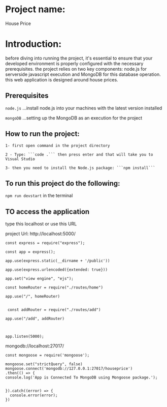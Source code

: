 # Project name:
House Price


# Introduction:
before diving into running the project, it's essential to ensure that your developed environment is properly configured with the necessary prerequisites. the project relies on two key components: node.js for serverside javascript execution and MongoDB for this database operation. this web application is designed around house prices.

 
## Prerequisites
```node.js```
...install node.js into your machines with the latest version installed

```mongoDB```
...setting up the MongoDB as an execution for the project

## How to run the project:
    1- first open command in the project directory
    
    2 - Type: ```code .``` then press enter and that will take you to Visual Studio  
    
    3- then you need to install the Node.js package: ```npm install``` 

## To run this project do the following: 

```npm run devstart``` in the terminal 

## TO access the application

type this localhost or use this URL

project Url: http://localhost:5000/ 

```
const express = require("express");

const app = express();

app.use(express.static(__dirname + '/public'))

app.use(express.urlencoded({extended: true}))

app.set("view engine", "ejs");

const homeRouter = require("./routes/home")

app.use("/", homeRouter)

 
 const addRouter = require("./routes/add")

app.use("/add", addRouter)



app.listen(5000);

```

mongodb://localhost:27017/

```
const mongoose = require('mongoose');

mongoose.set("strictQuery", false)
mongoose.connect('mongodb://127.0.0.1:27017/houseprice')
.then(() => {
console.log('App is Connected To MongoDB using Mongoose package.');


}).catch((error) => {
  console.error(error);
})
```

  
